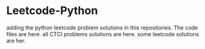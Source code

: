# Leetcode-Python
adding the python leetcode problem solutions in this repositories. 
The code files are here.
all CTCI problems solutions are here.
some leetcode solutions are her.





















































































































































































































































































































































































































































































































































































